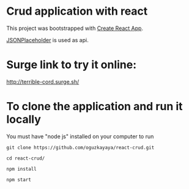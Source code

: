 # Crud application with react
This project was bootstrapped with [Create React App](https://github.com/facebook/create-react-app).

[JSONPlaceholder](https://jsonplaceholder.typicode.com/) is used as api.


# Surge link to try it online:
http://terrible-cord.surge.sh/

# To clone the application and run it locally
You must have "node js" installed on your computer to run

`git clone https://github.com/oguzkayaya/react-crud.git`

`cd react-crud/`

`npm install`

`npm start`
